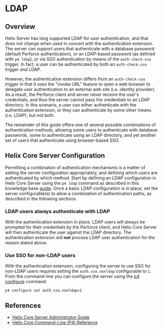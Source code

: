 # LDAP

## Overview

Helix Server has long supported LDAP for user authentication, and that does not
change when used in concert with the authentication extension. The server can
support users that authenticate with a database password (default Perforce
authentication), or an LDAP-based password (as defined with `p4 ldap`), or via
SSO authentication by means of the `auth-check-sso` trigger. In fact, a user can
be authenticated by both an `auth-check-sso` trigger _and_ LDAP.

However, the authentication extension differs from an `auth-check-sso` trigger
in that it uses the "invoke URL" feature to open a web browser to delegate user
authentication to an external web site (i.e. identity provider). As a result,
the Perforce client and server never receive the user's credentials, and thus
the server cannot pass the credentials to an LDAP directory. In this scenario, a
user can either authenticate with the authentication extension, or they can
authenticate by some other means (i.e. LDAP), but not both.

The remainder of this guide offers one of several possible combinations of
authentication methods, allowing some users to authenticate with database
passwords, some to authenticate using an LDAP directory, and yet another set of
users that authenticate using browser-based SSO.

## Helix Core Server Configuration

Permitting a combination of authentication mechanisms is a matter of setting the server configuration appropriately, and defining which users are authenticated by which method. Start by defining an LDAP configuration in Helix Core Server using the `p4 ldap` command as described in this knowledge base [guide](https://community.perforce.com/s/article/2590). Once a basic LDAP configuration is in place, set the server configurable(s) to allow a combination of authentication paths, as described in the following sections.

### LDAP users always authenticate with LDAP

With the authentication extension in place, LDAP users will always be prompted for their credentials by the Perforce client, and Helix Core Server will then authenticate the user against the LDAP directory. The authentication extension will **not** process LDAP user authentication for the reason stated above.

### Use SSO for non-LDAP users

With the authentication extension, configuring the server to use SSO for non-LDAP users requires setting the `auth.sso.nonldap` configurable to `1`. From the command-line you can configure the server using the [p4 configure](https://www.perforce.com/manuals/cmdref/Content/CmdRef/p4_configure.html) command:


```shell
p4 configure set auth.sso.nonldap=1
```

## References

* [Helix Core Server Administrator Guide](https://www.perforce.com/manuals/p4sag/Content/P4SAG/scripting.triggers.external_auth.sso.html)
* [Helix Core Command-Line (P4) Reference](https://www.perforce.com/manuals/cmdref/Content/CmdRef/configurables.configurables.html)
